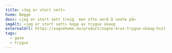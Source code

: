 ```yaml
---
title: «Jeg er stort sett»
hvem: Begge
desc: «jeg er stort sett treig  men ofte verd å vente på»
imgAlt: «jeg er stort sett» kopp av trygve skaug
externalUrl: https://sognehome.no/product/sogne-krus-trygve-skaug-hvit-jeg-er-stort-sett/
tags:
  - gave
  - trygve
---
```


